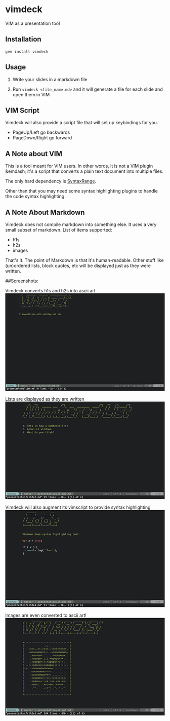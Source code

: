 # vimdeck

VIM as a presentation tool


## Installation

```
gem install vimdeck
```


## Usage

1. Write your slides in a markdown file

2. Run `vimdeck <file_name.md>` and it will generate a file for each slide and open them in VIM


## VIM Script

Vimdeck will also provide a script file that will set up keybindings for you.

- PageUp/Left go backwards
- PageDown/Right go forward


## A Note about VIM

This is a tool meant for VIM users. In other words, it is not a VIM plugin
&emdash; it's a script that converts a plain text document into multiple files.

The only hard dependency is [SyntaxRange](https://github.com/vim-scripts/SyntaxRange).

Other than that you may need some syntax highlighting plugins to handle the code syntax highlighting.


## A Note About Markdown

Vimdeck does not compile markdown into something else.
It uses a very small subset of markdown. List of items supported:

- h1s
- h2s
- images

That's it. The point of Markdown is that it's human-readable. Other stuff like (un)ordered
lists, block quotes, etc will be displayed just as they were written.


##Screenshots:


Vimdeck converts h1s and h2s into ascii art
![](img/demo1.png)


Lists are displayed as they are written
![](img/demo2.png)


Vimdeck will also augment its vimscript to provide syntax highlighting
![](img/demo3.png)


Images are even converted to ascii art!
![](img/demo4.png)
